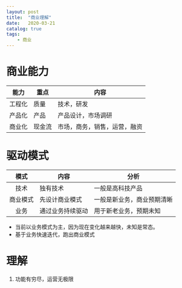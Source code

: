 ```yaml
---
layout: post
title:  "商业理解"
date:   2020-03-21
catalog: true
tags:
    - 商业
---
```


# 商业能力

| 能力 | 重点 | 内容 |
| :----: | ---- | ---- |
| 工程化 | 质量 | 技术，研发 |
| 产品化 | 产品 | 产品设计，市场调研 |
| 商业化 | 现金流 | 市场，商务，销售，运营，融资 |

# 驱动模式

| 模式 | 内容 | 分析 |
| :----: | ---- | ---- |
| 技术 | 独有技术 | 一般是高科技产品 |
| 商业模式 | 先设计商业模式 | 一般是新业务，商业预期清晰 |
| 业务 | 通过业务持续驱动 | 用于新老业务，预期未知 |

* 当前以业务模式为主，因为现在变化越来越快，未知是常态。
* 基于业务快速迭代，跑出商业模式

# 理解
1. 功能有穷尽，运营无极限
